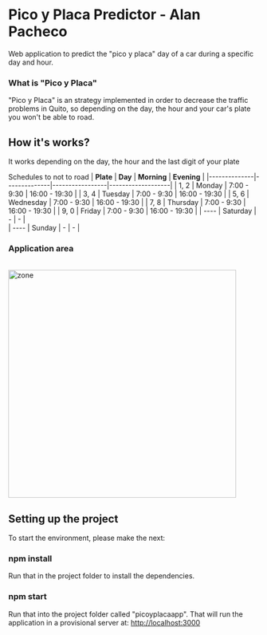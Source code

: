 # Pico y Placa Predictor  -  Alan Pacheco
Web application to predict the "pico y placa" day of a car during a specific day and hour.


### What is "Pico y Placa"
"Pico y Placa" is an strategy implemented in order to decrease the traffic problems in Quito,
so depending on the day, the hour and your car's plate you won't be able to road.

## How it's works?
It works depending on the day, the hour and the last digit of your plate

Schedules to not to road
| **Plate**    |   **Day**    |   **Morning**   |    **Evening**    |
|--------------|--------------|-----------------|-------------------|
|    1, 2      |    Monday    |    7:00 - 9:30  |    16:00 - 19:30  |
|    3, 4      |    Tuesday   |    7:00 - 9:30  |    16:00 - 19:30  |
|    5, 6      |   Wednesday  |    7:00 - 9:30  |    16:00 - 19:30  |
|    7, 8      |   Thursday   |    7:00 - 9:30  |    16:00 - 19:30  |
|    9, 0      |    Friday    |    7:00 - 9:30  |    16:00 - 19:30  |
|    ----      |   Saturday   |         -       |          -        |  
|    ----      |   Sunday     |         -       |          -        |

### Application area
<br>
<img width="457" alt="zone" src="https://www.adipiscor.com/img/uploads/images/pico_y_placa_quito.jpg">


## Setting up the project
To start the environment, please make the next:

### npm install
Run that in the project folder to install the dependencies.

### npm start 
Run that into the project folder called "picoyplacaapp".
That will run the application in a provisional server at: [http://localhost:3000](http://localhost:3000) 

